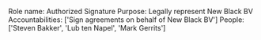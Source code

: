 Role name: Authorized Signature 
Purpose: Legally represent New Black BV 
Accountabilities: ['Sign agreements on behalf of New Black BV'] 
People: ['Steven Bakker', 'Lub ten Napel', 'Mark Gerrits']